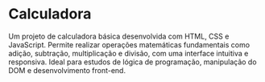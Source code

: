 # Calculadora
 Um projeto de calculadora básica desenvolvida com HTML, CSS e JavaScript. Permite realizar operações matemáticas fundamentais como adição, subtração, multiplicação e divisão, com uma interface intuitiva e responsiva. Ideal para estudos de lógica de programação, manipulação do DOM e desenvolvimento front-end.
